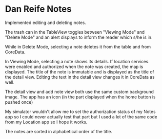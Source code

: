 Dan Reife
Notes
=====

Implemented editing and deleting notes.

The trash can in the TableView toggles between "Viewing Mode" and "Delete Mode" and an alert displays to inform the reader which s/he is in.

While in Delete Mode, selecting a note deletes it from the table and from CoreData.

In Viewing Mode, selecting a note shows its details. If location services were enabled and authorized when the note was created, the map is displayed. The title of the note is immutable and is displayed as the title of the detail view. Editing the text in the detail view changes it in CoreData as well.

The detail view and add note view both use the same custom background image. The app has an icon (in the part displayed when the home button is pushed once)

My simulator wouldn't allow me to set the authorization status of my Notes app so I could never actually test that part but I used a lot of the same code from my Location app so I hope it works.

The notes are sorted in alphabetical order of the title.